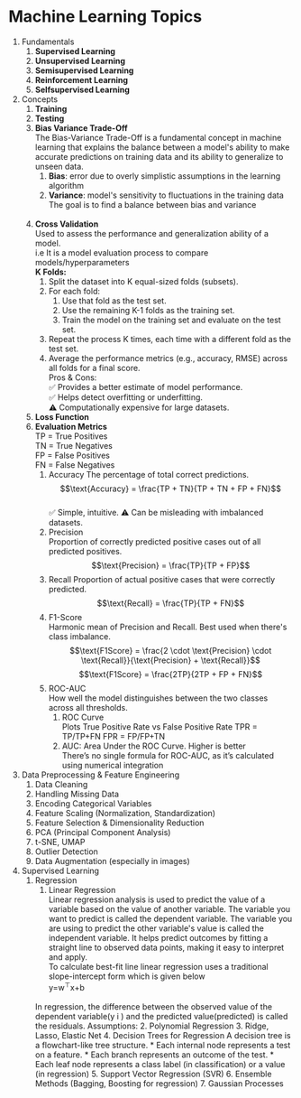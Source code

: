 # Machine Learning Topics

1. Fundamentals
    1. **Supervised Learning**
    2. **Unsupervised Learning**
    3. **Semisupervised Learning**
    4. **Reinforcement Learning**
    5. **Selfsupervised Learning**
2. Concepts
    1. **Training**
    2. **Testing**
    3. **Bias Variance Trade-Off**<br>
       The Bias-Variance Trade-Off is a fundamental concept in machine learning that explains the balance between a
       model's ability to make accurate predictions on training data and its ability to generalize to unseen data.
        1. **Bias**: error due to overly simplistic assumptions in the learning algorithm
        2. **Variance**: model's sensitivity to fluctuations in the training data
           The goal is to find a balance between bias and variance<br><br>
    4. **Cross Validation**
       <br> Used to assess the performance and generalization ability of a model.<br>
       i.e It is a model evaluation process to compare models/hyperparameters  
       **K Folds:**
       <br>
        1. Split the dataset into K equal-sized folds (subsets).
        2. For each fold:
            1. Use that fold as the test set.
            2. Use the remaining K-1 folds as the training set.
            3. Train the model on the training set and evaluate on the test set.
        3. Repeat the process K times, each time with a different fold as the test set.
        4. Average the performance metrics (e.g., accuracy, RMSE) across all folds for a final score.
           <br>Pros & Cons:
           <br>✅ Provides a better estimate of model performance.
           <br>✅ Helps detect overfitting or underfitting.
           <br>⚠️ Computationally expensive for large datasets.
    5. **Loss Function**
    6. **Evaluation Metrics**
       <br>TP = True Positives
       <br>TN = True Negatives
       <br>FP = False Positives
       <br>FN = False Negatives
        1. Accuracy
           The percentage of total correct predictions.
           $$\text{Accuracy} = \frac{TP + TN}{TP + TN + FP + FN}$$
           <br>✅ Simple, intuitive.
           ⚠️ Can be misleading with imbalanced datasets.
        2. Precision
           <br>Proportion of correctly predicted positive cases out of all predicted positives.
           $$\text{Precision} = \frac{TP}{TP + FP}$$
        3. Recall
           Proportion of actual positive cases that were correctly predicted.
           $$\text{Recall} = \frac{TP}{TP + FN}$$
        4. F1-Score
           <br>Harmonic mean of Precision and Recall. Best used when there's class imbalance.
           $$\text{F1Score} = \frac{2 \cdot \text{Precision} \cdot \text{Recall}}{\text{Precision} + \text{Recall}}$$
           $$\text{F1Score} = \frac{2TP}{2TP + FP + FN}$$
        5. ROC-AUC
           <br>How well the model distinguishes between the two classes across all thresholds.
            1. ROC Curve
               <br> Plots True Positive Rate vs False Positive Rate
               TPR = TP/TP+FN FPR = FP/FP+TN
            2. AUC: Area Under the ROC Curve. Higher is better
               <br>There’s no single formula for ROC-AUC, as it’s calculated using numerical integration
3. Data Preprocessing & Feature Engineering
    1. Data Cleaning
    2. Handling Missing Data
    3. Encoding Categorical Variables
    4. Feature Scaling (Normalization, Standardization)
    5. Feature Selection & Dimensionality Reduction
    6. PCA (Principal Component Analysis)
    7. t-SNE, UMAP
    8. Outlier Detection
    9. Data Augmentation (especially in images)
4. Supervised Learning
    1. Regression
       1. Linear Regression<br>
       Linear regression analysis is used to predict the value of a variable based on the value of another variable. The variable you want to predict is called the dependent variable. The variable you are using to predict the other variable's value is called the independent variable.
        It helps predict outcomes by fitting a straight line to observed data points, making it easy to interpret and apply.
       <br>To calculate best-fit line linear regression uses a traditional slope-intercept form which is given below
       <br>y=w<sup>⊤</sup>x+b
       <br>
       In regression, the difference between the observed value of the dependent variable(y i ) and the predicted value(predicted) is called the residuals.
       Assumptions: 
       2. Polynomial Regression 
       3. Ridge, Lasso, Elastic Net 
       4. Decision Trees for Regression  
       A decision tree is a flowchart-like tree structure.  
       * Each internal node represents a test on a feature.
       * Each branch represents an outcome of the test.
       * Each leaf node represents a class label (in classification) or a value (in regression)
       5. Support Vector Regression (SVR)
       6. Ensemble Methods (Bagging, Boosting for regression)
       7. Gaussian Processes
        